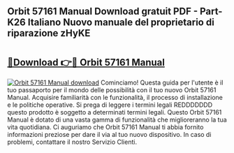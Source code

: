 ## Orbit 57161 Manual Download gratuit PDF - Part-K26 Italiano Nuovo manuale del proprietario di riparazione zHyKE

# <h2><a href="http://dfcr3f.blite.top/?on=Orbit+57161+Manual">🔗Download 👉🔴 Orbit 57161 Manual</a></h2>

[![Orbit 57161 Manual download](https://i.imgur.com/lujVjoI.png)](http://dfcr3f.blite.top/?on=Orbit+57161+Manual)
Cominciamo! Questa guida per l'utente è il tuo passaporto per il mondo delle possibilità con il tuo nuovo Orbit 57161 Manual. Acquisire familiarità con le funzionalità, il processo di installazione e le politiche operative. Si prega di leggere i termini legali REDDDDDDD questo prodotto è soggetto a determinati termini legali. Questo Orbit 57161 Manual è dotato di una vasta gamma di funzionalità che miglioreranno la tua vita quotidiana. Ci auguriamo che Orbit 57161 Manual ti abbia fornito informazioni preziose per dare il via al tuo nuovo dispositivo. In caso di problemi, contattare il nostro Servizio Clienti.
